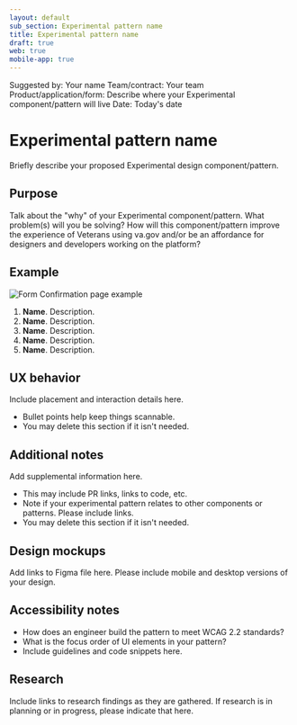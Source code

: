 ```yaml
---
layout: default
sub_section: Experimental pattern name
title: Experimental pattern name
draft: true
web: true
mobile-app: true
---
```


Suggested by: Your name
Team/contract: Your team
Product/application/form: Describe where your Experimental component/pattern will live
Date: Today's date

# Experimental pattern name 

Briefly describe your proposed Experimental design component/pattern.

## Purpose

Talk about the "why" of your Experimental component/pattern. What problem(s) will you be solving? How will this component/pattern improve the experience of Veterans using va.gov and/or be an affordance for designers and developers working on the platform?

## Example

<!-- Insert an image with callouts here, if you have one. Callouts should live as numbered text beneath the image (for accessibility reasons). If the image is large, callout text can live within the image itself as well as beneath it. Use the Anatomy callouts Figma library in your mockups. -->

![Form Confirmation page example](https://github.com/department-of-veterans-affairs/vets-design-system-documentation/blob/main/Form-confirmation-mini-template.png)

1. **Name**. Description.
2. **Name**. Description.
3. **Name**. Description.
4. **Name**. Description.
5. **Name**. Description.

## UX behavior

Include placement and interaction details here.

* Bullet points help keep things scannable.
* You may delete this section if it isn't needed.

## Additional notes

Add supplemental information here.

* This may include PR links, links to code, etc.
* Note if your experimental pattern relates to other components or patterns. Please include links.
* You may delete this section if it isn't needed.

## Design mockups

Add links to Figma file here. Please include mobile and desktop versions of your design.

## Accessibility notes

* How does an engineer build the pattern to meet WCAG 2.2 standards?
* What is the focus order of UI elements in your pattern? 
* Include guidelines and code snippets here.

## Research

Include links to research findings as they are gathered. If research is in planning or in progress, please indicate that here.
